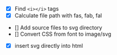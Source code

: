 - [x] Find `<i></i>` tags
- [x] Calculate file path with fas, fab, fal
- [] Add source files to svg directory
- [] Convert CSS from font to image/svg
- [x] insert svg directly into html